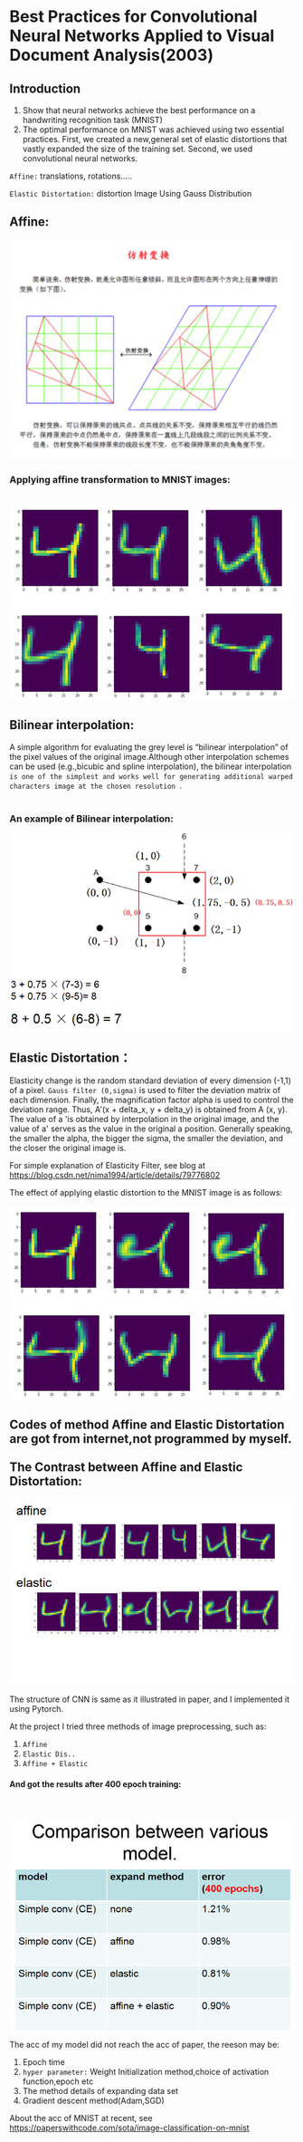 Best Practices for Convolutional Neural Networks
Applied to Visual Document Analysis(2003)
=======
Introduction
---------
1. Show that neural networks achieve the best performance on a handwriting recognition task (MNIST)
2. The optimal performance on MNIST was achieved using two essential practices. 
First, we created a new,general set of elastic distortions that vastly expanded the size of the training set. 
Second, we used convolutional neural networks.


`Affine:`
translations, rotations.....

`Elastic Distortation:`
distortion Image Using Gauss Distribution


Affine:
----------
![affine method](https://github.com/FrankXu0808/Thesis_Reappearance-BestPracticeOfCNNinMnist/raw/master/images/affine.png)  

### Applying affine transformation to MNIST images:<br><br>
![affine result](https://github.com/FrankXu0808/Thesis_Reappearance-BestPracticeOfCNNinMnist/raw/master/images/affine_exa.png)  

Bilinear interpolation:
--------------
A simple algorithm for evaluating the grey level is “bilinear interpolation” of the pixel values of the original image.Although other interpolation schemes can be used (e.g.,bicubic  and  spline  interpolation),  the  bilinear interpolation `is one of the simplest and works well for generating additional warped characters image at the chosen resolution `.
<br><br>
### An example of Bilinear interpolation:
![affine method](https://github.com/FrankXu0808/Thesis_Reappearance-BestPracticeOfCNNinMnist/raw/master/images/Bilinear_interpolation.png) 

Elastic Distortation：
----------------
Elasticity change is the random standard deviation of every dimension (-1,1) of a pixel. `Gauss filter (0,sigma)` is used to filter the deviation matrix of each dimension. Finally, the magnification factor alpha is used to control the deviation range. Thus, A'(x + delta_x, y + delta_y) is obtained from A (x, y). The value of a 'is obtained by interpolation in the original image, and the value of a' serves as the value in the original a position. Generally speaking, the smaller the alpha, the bigger the sigma, the smaller the deviation, and the closer the original image is.

For simple explanation of Elasticity Filter, see blog at https://blog.csdn.net/nima1994/article/details/79776802

The effect of applying elastic distortion to the MNIST image is as follows:
<br><br>
![affine result](https://github.com/FrankXu0808/Thesis_Reappearance-BestPracticeOfCNNinMnist/raw/master/images/elastic_transformation.png)

Codes of method Affine and Elastic Distortation are got from internet,not programmed by myself.
<br><br>
The Contrast between Affine and Elastic Distortation:
-------------

![affine result](https://github.com/FrankXu0808/Thesis_Reappearance-BestPracticeOfCNNinMnist/raw/master/images/compare.png)  

The structure of CNN is same as it illustrated in paper, and I implemented it using Pytorch.

At the project I tried three methods of image preprocessing, such as:
1. `Affine`
2. `Elastic Dis..`
3. `Affine + Elastic`

#### And got the results after 400 epoch training:
<br><br>
![affine result](https://github.com/FrankXu0808/Thesis_Reappearance-BestPracticeOfCNNinMnist/raw/master/images/results.png)  
  
The acc of my model did not reach the acc of paper, the reeson may be:
1. Epoch time
2. `hyper parameter:` Weight Initialization method,choice of activation function,epoch etc
3. The method details of expanding data set
4. Gradient descent method(Adam,SGD)

About the acc of MNIST at recent, see https://paperswithcode.com/sota/image-classification-on-mnist


